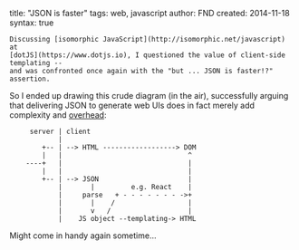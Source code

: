 title: "JSON is faster"
tags: web, javascript
author: FND
created: 2014-11-18
syntax: true

```intro
Discussing [isomorphic JavaScript](http://isomorphic.net/javascript) at
[dotJS](https://www.dotjs.io), I questioned the value of client-side templating --
and was confronted once again with the "but ... JSON is faster!?" assertion.
```

So I ended up drawing this crude diagram (in the air), successfully arguing that
delivering JSON to generate web UIs does in fact merely add complexity and
[overhead](http://jakearchibald.com/2013/progressive-enhancement-still-important/#reduce-your-testing-efforts-in-older-browsers):

```
     server | client
            |
        +-- | --> HTML ------------------> DOM
        |   |                               ^
    ----+   |                               |
        |   |                               |
        +-- | --> JSON                      |
            |       |         e.g. React    |
            |     parse   + - - - - - - - ->+
            |       |    /                  |
            |       v   /                   |
            |    JS object --templating-> HTML
```

Might come in handy again sometime...
